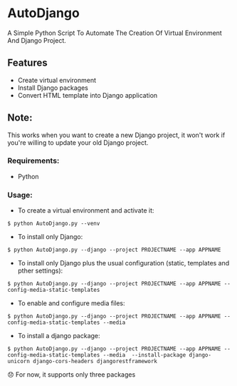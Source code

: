 # AutoDjango

A Simple Python Script To Automate The Creation Of Virtual Environment And Django Project.

## Features

- Create virtual environment
- Install Django packages
- Convert HTML template into Django application

## Note: 
 This works when you want to create a new Django project, it won't work if you're willing to update your old Django project.
### Requirements:

- Python 


### Usage:


- To create a virtual environment and activate it:

```
$ python AutoDjango.py --venv

```

- To install only Django:

```
$ python AutoDjango.py --django --project PROJECTNAME --app APPNAME

```

- To install only Django plus the usual configuration (static, templates and pther settings):

```
$ python AutoDjango.py --django --project PROJECTNAME --app APPNAME --config-media-static-templates 

```

- To enable and configure media files:

```
$ python AutoDjango.py --django --project PROJECTNAME --app APPNAME --config-media-static-templates --media 

```


- To install a django package:

```
$ python AutoDjango.py --django --project PROJECTNAME --app APPNAME --config-media-static-templates --media  --install-package django-unicorn django-cors-headers djangorestframework

```

😞  For now, it supports only three packages
